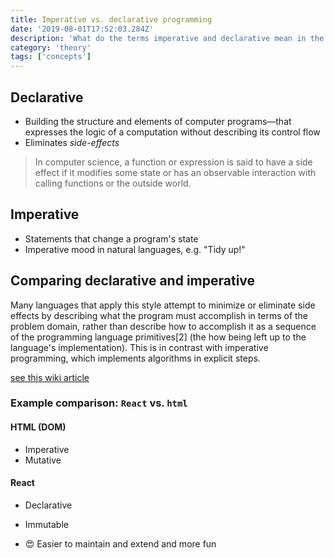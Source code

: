 ```yaml
---
title: Imperative vs. declarative programming
date: '2019-08-01T17:52:03.284Z'
description: 'What do the terms imperative and declarative mean in the context of programming languages?'
category: 'theory'
tags: ['concepts']
---
```


## Declarative

* Building the structure and elements of computer programs—that expresses the logic of a computation without describing its control flow
* Eliminates *side-effects*

>In computer science, a function or expression is said to have a side effect if it modifies some state or has an observable interaction with calling functions or the outside world.

## Imperative

* Statements that change a program's state
* Imperative mood in natural languages, e.g. "Tidy up!"

## Comparing **declarative** and **imperative**

Many languages that apply this style attempt to minimize or eliminate side effects by describing what the program must accomplish in terms of the problem domain, rather than describe how to accomplish it as a sequence of the programming language primitives[2] (the how being left up to the language's implementation). This is in contrast with imperative programming, which implements algorithms in explicit steps.

[see this wiki article](https://en.wikipedia.org/wiki/Declarative_programming)

### Example comparison: `React` vs. `html`

#### HTML (DOM)

* Imperative
* Mutative

#### React

* Declarative
* Immutable

* 😍 Easier to maintain and extend and more fun